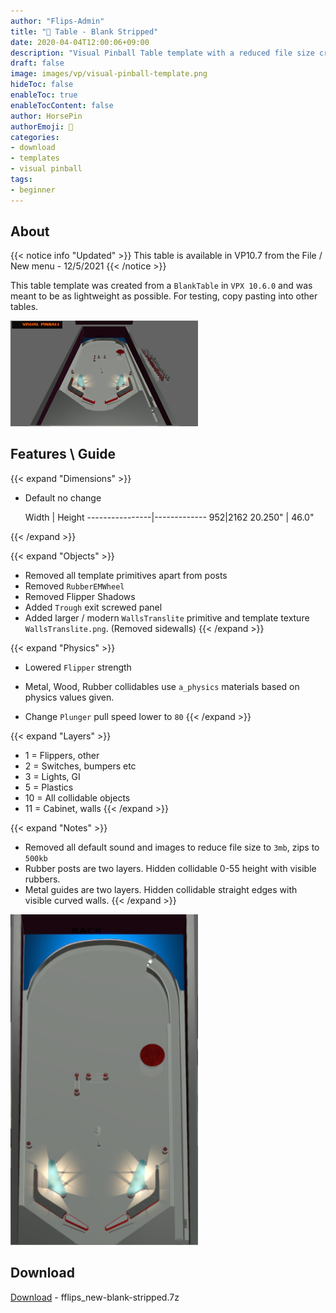```yaml
---
author: "Flips-Admin"
title: "🏓 Table - Blank Stripped"
date: 2020-04-04T12:00:06+09:00
description: "Visual Pinball Table template with a reduced file size created from blank table"
draft: false
image: images/vp/visual-pinball-template.png
hideToc: false
enableToc: true
enableTocContent: false
author: HorsePin
authorEmoji: 🐎
categories:
- download
- templates
- visual pinball
tags: 
- beginner
---
```


## About

{{< notice info "Updated" >}}
This table is available in VP10.7 from the File / New menu - 12/5/2021
{{< /notice >}}

This table template was created from a `BlankTable` in `VPX 10.6.0` and was meant to be as lightweight as possible. For testing, copy pasting into other tables.

<div>
<img src="/images/vp/template/new-blank-stripped.jpg" alt="..." title="Desktop" width="300" />

</div>

## Features \\ Guide

{{< expand "Dimensions" >}}

* Default no change

   Width    |    Height 
----------------|-------------
952|2162
20.250"   |   46.0"

{{< /expand >}}

{{< expand "Objects" >}}
* Removed all template primitives apart from posts
* Removed `RubberEMWheel`
* Removed Flipper Shadows
* Added `Trough` exit screwed panel
* Added larger / modern `WallsTranslite` primitive and template texture `WallsTranslite.png`. (Removed sidewalls)
{{< /expand >}}

{{< expand "Physics" >}}
- Lowered `Flipper` strength
* Metal, Wood, Rubber collidables use `a_physics` materials based on physics values given.
- Change `Plunger` pull speed lower to `80`
{{< /expand >}}

{{< expand "Layers" >}}
* 1  = Flippers, other
* 2  = Switches, bumpers etc
* 3  = Lights, GI
* 5  = Plastics
* 10 = All collidable objects
* 11 = Cabinet, walls
{{< /expand >}}

{{< expand "Notes" >}}
* Removed all default sound and images to reduce file size to `3mb`, zips to `500kb`
* Rubber posts are two layers. Hidden collidable 0-55 height with visible rubbers.
* Metal guides are two layers. Hidden collidable straight edges with visible curved walls.
{{< /expand >}}

<img src="/images/vp/template/new-blank-stripped-fs.jpg" alt=".." title="FullScreen" width="300" />

## Download

[Download](/dl/template/fflips_new-blank-stripped.7z) - fflips_new-blank-stripped.7z 